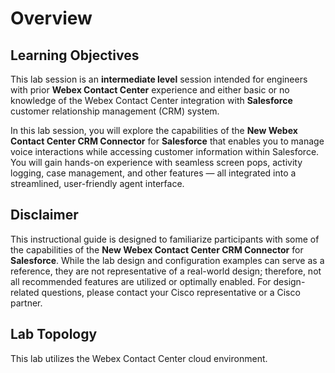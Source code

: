 # Overview

## Learning Objectives

This lab session is an **intermediate level** session intended for engineers with prior **Webex Contact Center** experience and either basic or no knowledge of the Webex Contact Center integration with **Salesforce** customer relationship management (CRM) system.

In this lab session, you will explore the capabilities of the **New Webex Contact Center CRM Connector** for **Salesforce** that enables you to manage voice interactions while accessing customer information within Salesforce. You will gain hands-on experience with seamless screen pops, activity logging, case management, and other features — all integrated into a streamlined, user-friendly agent interface.


## Disclaimer

This instructional guide is designed to familiarize participants with some of the capabilities of the **New Webex Contact Center CRM Connector** for **Salesforce**. While the lab design and configuration examples can serve as a reference, they are not representative of a real-world design; therefore, not all recommended features are utilized or optimally enabled. For design-related questions, please contact your Cisco representative or a Cisco partner.


## Lab Topology

This lab utilizes the Webex Contact Center cloud environment.
